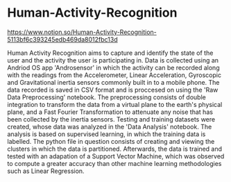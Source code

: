 # Human-Activity-Recognition

https://www.notion.so/Human-Activity-Recognition-5113bf6c393245edb469da8012fbc13d

Human Activity Recognition aims to capture and identify the state of the user and the activity the user is participating in. Data is collected using an Andriod OS app 'Androsensor' in which the activity can be recorded along with the readings from the Accelerometer, Linear Acceleration, Gyroscopic and Gravitational inertia sensors commonly built in to a mobile phone. The data recorded is saved in CSV format and is proccesed on using the 'Raw Data Preprocessing' notebook. The preprocessing consists of double integration to transform the data from a virtual plane to the earth's physical plane, and a Fast Fourier Transformation to attenuate any noise that has been collected by the inertia sensors. 
Testing and training datasets were created, whose data was analyzed in the 'Data Analysis' notebook. The analysis is based on supervised learning, in which the training data is labelled. The python file in question consists of creating and viewing the clusters in which the data is partitioned. Afterwards, the data is trained and tested with an adapation of a Support Vector Machine, which was observed to compute a greater accuracy than other machine learning methodologies such as Linear Regression.
